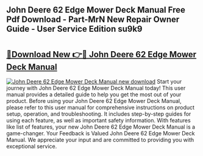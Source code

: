 ## John Deere 62 Edge Mower Deck Manual Free Pdf Download - Part-MrN New Repair Owner Guide - User Service Edition su9k9

# <h2><a href="http://bc92164.oget.top/?id=John+Deere+62+Edge+Mower+Deck+Manual">🔗Download New 👉🔴 John Deere 62 Edge Mower Deck Manual</a></h2>

[![John Deere 62 Edge Mower Deck Manual new download](https://i.imgur.com/5g1atiW.png)](http://bc92164.oget.top/?id=John+Deere+62+Edge+Mower+Deck+Manual)
Start your journey with John Deere 62 Edge Mower Deck Manual today! This user manual provides a detailed guide to help you get the most out of your product. Before using your John Deere 62 Edge Mower Deck Manual, please refer to this user manual for comprehensive instructions on product setup, operation, and troubleshooting. It includes step-by-step guides for using each feature, as well as important safety information. With features like list of features, your new John Deere 62 Edge Mower Deck Manual is a game-changer. Your Feedback is Valued John Deere 62 Edge Mower Deck Manual. We appreciate your input and are committed to providing you with exceptional service.
